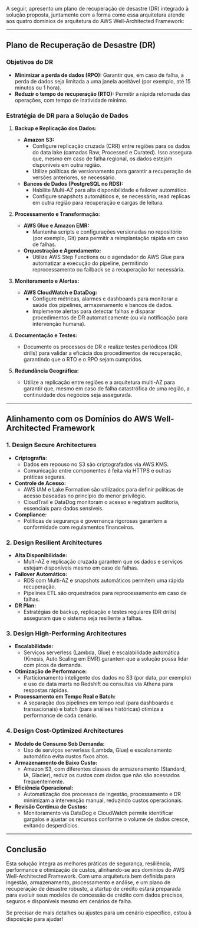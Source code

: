 A seguir, apresento um plano de recuperação de desastre (DR) integrado à solução proposta, juntamente com a forma como essa arquitetura atende aos quatro domínios de arquitetura do AWS Well-Architected Framework:

---

## Plano de Recuperação de Desastre (DR)

### Objetivos do DR

- **Minimizar a perda de dados (RPO):** Garantir que, em caso de falha, a perda de dados seja limitada a uma janela aceitável (por exemplo, até 15 minutos ou 1 hora).
- **Reduzir o tempo de recuperação (RTO):** Permitir a rápida retomada das operações, com tempo de inatividade mínimo.

### Estratégia de DR para a Solução de Dados

1. **Backup e Replicação dos Dados:**
   - **Amazon S3:**  
     - Configure replicação cruzada (CRR) entre regiões para os dados do data lake (camadas Raw, Processed e Curated). Isso assegura que, mesmo em caso de falha regional, os dados estejam disponíveis em outra região.
     - Utilize políticas de versionamento para garantir a recuperação de versões anteriores, se necessário.
   - **Bancos de Dados (PostgreSQL no RDS):**  
     - Habilite Multi-AZ para alta disponibilidade e failover automático.
     - Configure snapshots automáticos e, se necessário, read replicas em outra região para recuperação e cargas de leitura.

2. **Processamento e Transformação:**
   - **AWS Glue e Amazon EMR:**  
     - Mantenha scripts e configurações versionadas no repositório (por exemplo, Git) para permitir a reimplantação rápida em caso de falhas.
   - **Orquestração e Agendamento:**  
     - Utilize AWS Step Functions ou o agendador do AWS Glue para automatizar a execução do pipeline, permitindo reprocessamento ou failback se a recuperação for necessária.

3. **Monitoramento e Alertas:**
   - **AWS CloudWatch e DataDog:**  
     - Configure métricas, alarmes e dashboards para monitorar a saúde dos pipelines, armazenamento e bancos de dados.
     - Implemente alertas para detectar falhas e disparar procedimentos de DR automaticamente (ou via notificação para intervenção humana).

4. **Documentação e Testes:**
   - Documente os processos de DR e realize testes periódicos (DR drills) para validar a eficácia dos procedimentos de recuperação, garantindo que o RTO e o RPO sejam cumpridos.

5. **Redundância Geográfica:**
   - Utilize a replicação entre regiões e a arquitetura multi-AZ para garantir que, mesmo em caso de falha catastrófica de uma região, a continuidade dos negócios seja assegurada.

---

## Alinhamento com os Domínios do AWS Well-Architected Framework

### 1. Design Secure Architectures

- **Criptografia:**  
  - Dados em repouso no S3 são criptografados via AWS KMS.
  - Comunicação entre componentes é feita via HTTPS e outras práticas seguras.
- **Controle de Acesso:**  
  - AWS IAM e Lake Formation são utilizados para definir políticas de acesso baseadas no princípio do menor privilégio.
  - CloudTrail e DataDog monitoram o acesso e registram auditoria, essenciais para dados sensíveis.
- **Compliance:**  
  - Políticas de segurança e governança rigorosas garantem a conformidade com regulamentos financeiros.

### 2. Design Resilient Architectures

- **Alta Disponibilidade:**  
  - Multi-AZ e replicação cruzada garantem que os dados e serviços estejam disponíveis mesmo em caso de falhas.
- **Failover Automático:**  
  - RDS com Multi-AZ e snapshots automáticos permitem uma rápida recuperação.
  - Pipelines ETL são orquestrados para reprocessamento em caso de falhas.
- **DR Plan:**  
  - Estratégias de backup, replicação e testes regulares (DR drills) asseguram que o sistema seja resiliente a falhas.

### 3. Design High-Performing Architectures

- **Escalabilidade:**  
  - Serviços serverless (Lambda, Glue) e escalabilidade automática (Kinesis, Auto Scaling em EMR) garantem que a solução possa lidar com picos de demanda.
- **Otimização de Performance:**  
  - Particionamento inteligente dos dados no S3 (por data, por exemplo) e uso de data marts no Redshift ou consultas via Athena para respostas rápidas.
- **Processamento em Tempo Real e Batch:**  
  - A separação dos pipelines em tempo real (para dashboards e transacionais) e batch (para análises históricas) otimiza a performance de cada cenário.

### 4. Design Cost-Optimized Architectures

- **Modelo de Consumo Sob Demanda:**  
  - Uso de serviços serverless (Lambda, Glue) e escalonamento automático evita custos fixos altos.
- **Armazenamento de Baixo Custo:**  
  - Amazon S3, com diferentes classes de armazenamento (Standard, IA, Glacier), reduz os custos com dados que não são acessados frequentemente.
- **Eficiência Operacional:**  
  - Automatização dos processos de ingestão, processamento e DR minimizam a intervenção manual, reduzindo custos operacionais.
- **Revisão Contínua de Custos:**  
  - Monitoramento via DataDog e CloudWatch permite identificar gargalos e ajustar os recursos conforme o volume de dados cresce, evitando desperdícios.

---

## Conclusão

Esta solução integra as melhores práticas de segurança, resiliência, performance e otimização de custos, alinhando-se aos domínios do AWS Well-Architected Framework. Com uma arquitetura bem definida para ingestão, armazenamento, processamento e análise, e um plano de recuperação de desastre robusto, a startup de crédito estará preparada para evoluir seus modelos de concessão de crédito com dados precisos, seguros e disponíveis mesmo em cenários de falha.

Se precisar de mais detalhes ou ajustes para um cenário específico, estou à disposição para ajudar!
